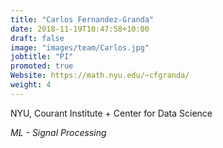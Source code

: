 ```yaml
---
title: "Carlos Fernandez-Granda"
date: 2018-11-19T10:47:58+10:00
draft: false
image: "images/team/Carlos.jpg"
jobtitle: "PI"
promoted: true
Website: https://math.nyu.edu/~cfgranda/
weight: 4
---
```

NYU, Courant Institute + Center for Data Science

*ML - Signal Processing*
